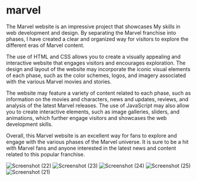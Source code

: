 # marvel
The Marvel website is an impressive project that showcases My skills in web development and design. By separating the Marvel franchise into phases, I have created a clear and organized way for visitors to explore the different eras of Marvel content.

The use of HTML and CSS allows you to create a visually appealing and interactive website that engages visitors and encourages exploration. The design and layout of the website may incorporate the iconic visual elements of each phase, such as the color schemes, logos, and imagery associated with the various Marvel movies and stories.

The website may feature a variety of content related to each phase, such as information on the movies and characters, news and updates, reviews, and analysis of the latest Marvel releases. The use of JavaScript may also allow you to create interactive elements, such as image galleries, sliders, and animations, which further engage visitors and showcases the web development skills.

Overall, this Marvel website is an excellent way for fans to explore and engage with the various phases of the Marvel universe. It is sure to be a hit with Marvel fans and anyone interested in the latest news and content related to this popular franchise.

![Screenshot (22)](https://user-images.githubusercontent.com/91942752/218343243-be732b6d-2833-4795-b91e-adca417faa85.png)
![Screenshot (23)](https://user-images.githubusercontent.com/91942752/218343274-5af19f0e-20dc-4a59-bb23-91fa1a3539aa.png)
![Screenshot (24)](https://user-images.githubusercontent.com/91942752/218343304-f9f0f148-ea89-4ea0-9b14-656a765d5739.png)
![Screenshot (25)](https://user-images.githubusercontent.com/91942752/218343311-c9601168-81fa-486a-811b-cca40f4fbc00.png)
![Screenshot (21)](https://user-images.githubusercontent.com/91942752/218343316-dc3cd30f-cd77-479d-8bef-9c6baafdf1ca.png)

